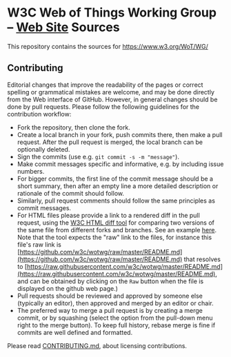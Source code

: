 # W3C Web of Things Working Group &ndash; [Web Site](https://www.w3.org/WoT/WG/) Sources

This repository contains the sources for https://www.w3.org/WoT/WG/

## Contributing

Editorial changes that improve the readability of the pages or correct spelling or grammatical mistakes are welcome, and may be done directly from the Web interface of GitHub.
However, in general changes should be done by pull requests. Please follow the following guidelines for the contribution workflow:
- Fork the repository, then clone the fork.
- Create a local branch in your fork, push commits there, then make a pull request. After the pull request is merged, the local branch can be optionally deleted.
- Sign the commits (use e.g. `git commit -s -m "message"`).
- Make commit messages specific and informative, e.g. by including issue numbers.
- For bigger commits, the first line of the commit message should be a short summary, then after an empty line a more detailed description or rationale of the commit should follow.
- Similarly, pull request comments should follow the same principles as commit messages.
- For HTML files please provide a link to a rendered diff in the pull request, using the [W3C HTML diff tool](https://services.w3.org/htmldiff) for comparing two versions of the same file from different forks and branches. See an example [here](https://services.w3.org/htmldiff?doc1=https%3A%2F%2Fw3c.github.io%2Fwot-scripting-api%2F&doc2=https%3A%2F%2Fraw.githubusercontent.com%2Fdanielpeintner%2Fwot-scripting-api%2Fmaster%2Findex.html).
Note that the tool expects the "raw" link to the files, for instance this file's raw link is [https://github.com/w3c/wotwg/raw/master/README.md](https://github.com/w3c/wotwg/raw/master/README.md) that resolves to [https://raw.githubusercontent.com/w3c/wotwg/master/README.md](https://raw.githubusercontent.com/w3c/wotwg/master/README.md), and can be obtained by clicking on the `Raw` button when the file is displayed on the github web page.)
- Pull requests should be reviewed and approved by someone else (typically an editor), then approved and merged by an editor or chair.
- The preferred way to merge a pull request is by creating a merge commit, or by squashing (select the option from the pull-down menu right to the merge button). To keep full history, rebase merge is fine if commits are well defined and formatted.

Please read [CONTRIBUTING.md](CONTRIBUTING.md), about licensing contributions.
